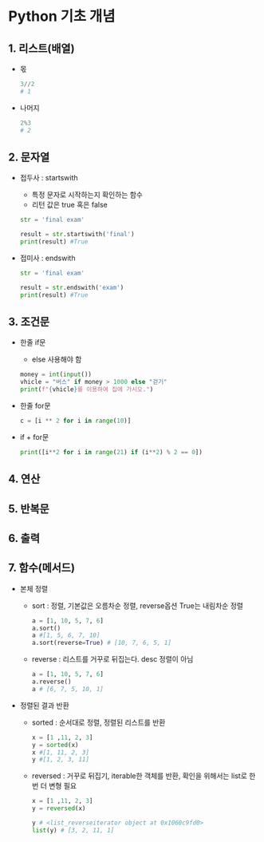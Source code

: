 # Python 기초 개념  

## 1. 리스트(배열)  
- 몫  
  ```py
  3//2
  # 1 
  ```

- 나머지
  ```py
  2%3
  # 2 
  ```

## 2. 문자열  
- 접두사 : startswith  
  - 특정 문자로 시작하는지 확인하는 함수  
  - 리턴 값은 true 혹은 false  
  ```py
  str = 'final exam'
  
  result = str.startswith('final')
  print(result) #True
  ```

- 접미사 : endswith  
  ```py
  str = 'final exam'
  
  result = str.endswith('exam')
  print(result) #True
  ```

## 3. 조건문  
- 한줄 if문
  - else 사용해야 함   
  ```py
  money = int(input())
  vhicle = "버스" if money > 1000 else "걷기"
  print(f"{vhicle}를 이용하여 집에 가시오.")
  ```  

- 한줄 for문  
  ```py
  c = [i ** 2 for i in range(10)]
  ```  

- if + for문  
  ```py
  print([i**2 for i in range(21) if (i**2) % 2 == 0])
  ```

## 4. 연산  

## 5. 반복문  

## 6. 출력  

## 7. 함수(메서드)  
- 본체 정렬
  - sort : 정렬, 기본값은 오름차순 정렬, reverse옵션 True는 내림차순 정렬  
    ```py
    a = [1, 10, 5, 7, 6]
    a.sort()
    a #[1, 5, 6, 7, 10]
    a.sort(reverse=True) # [10, 7, 6, 5, 1]
    ```  

  - reverse : 리스트를 거꾸로 뒤집는다. desc 정렬이 아님  
    ```py
    a = [1, 10, 5, 7, 6]
    a.reverse()
    a # [6, 7, 5, 10, 1]
    ```  

- 정렬된 결과 반환
  - sorted : 순서대로 정렬, 정렬된 리스트를 반환  
    ```py
    x = [1 ,11, 2, 3]
    y = sorted(x)
    x #[1, 11, 2, 3]
    y #[1, 2, 3, 11]
    ```  
  - reversed : 거꾸로 뒤집기, iterable한 객체를 반환, 확인을 위해서는 list로 한번 더 변형 필요
    ```py
    x = [1 ,11, 2, 3]
    y = reversed(x)
    
    y # <list_reverseiterator object at 0x1060c9fd0>
    list(y) # [3, 2, 11, 1]
    ```  

